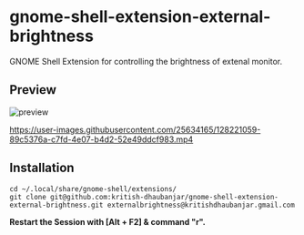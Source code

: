 # gnome-shell-extension-external-brightness

GNOME Shell Extension for controlling the brightness of extenal monitor.

## Preview
![preview](https://user-images.githubusercontent.com/25634165/128221298-406d4ff5-7126-48af-8fe1-f9fe0fdfadc0.png)


https://user-images.githubusercontent.com/25634165/128221059-89c5376a-c7fd-4e07-b4d2-52e49ddcf983.mp4



## Installation

```
cd ~/.local/share/gnome-shell/extensions/
git clone git@github.com:kritish-dhaubanjar/gnome-shell-extension-external-brightness.git externalbrightness@kritishdhaubanjar.gmail.com
```

**Restart the Session with [Alt + F2] & command "r".**
